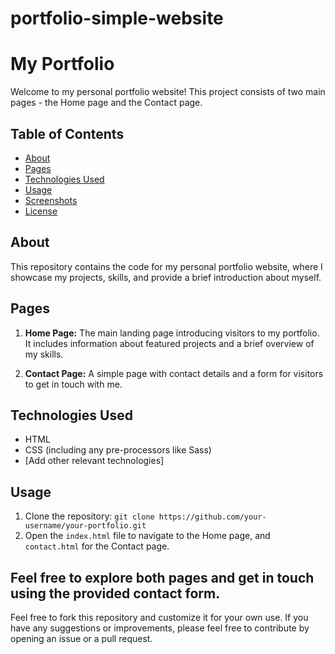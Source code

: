 # portfolio-simple-website
# My Portfolio

Welcome to my personal portfolio website! This project consists of two main pages - the Home page and the Contact page.

## Table of Contents

- [About](#about)
- [Pages](#pages)
- [Technologies Used](#technologies-used)
- [Usage](#usage)
- [Screenshots](#screenshots)
- [License](#license)

## About

This repository contains the code for my personal portfolio website, where I showcase my projects, skills, and provide a brief introduction about myself.

## Pages

1. **Home Page:** The main landing page introducing visitors to my portfolio. It includes information about featured projects and a brief overview of my skills.

2. **Contact Page:** A simple page with contact details and a form for visitors to get in touch with me.

## Technologies Used

- HTML
- CSS (including any pre-processors like Sass)
- [Add other relevant technologies]

## Usage

1. Clone the repository: `git clone https://github.com/your-username/your-portfolio.git`
2. Open the `index.html` file to navigate to the Home page, and `contact.html` for the Contact page.

Feel free to explore both pages and get in touch using the provided contact form.
---

Feel free to fork this repository and customize it for your own use. If you have any suggestions or improvements, please feel free to contribute by opening an issue or a pull request.
